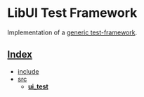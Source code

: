 # LibUI Test Framework

Implementation of a [generic test-framework](../../include/ui_test/README.md).

## [Index](../../README.md)

- [include](../../include/README.md)
- [src](../README.md)
  - **[ui_test](../ui_test/README.md)**
